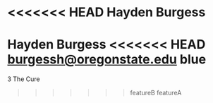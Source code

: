<<<<<<< HEAD
Hayden Burgess
=======
Hayden Burgess
<<<<<<< HEAD
burgessh@oregonstate.edu
blue
=======
3
The Cure
>>>>>>> featureB
>>>>>>> featureA
